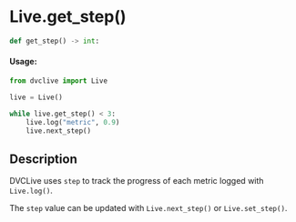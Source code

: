 # Live.get_step()

```py
def get_step() -> int:
```

#### Usage:

```py
from dvclive import Live

live = Live()

while live.get_step() < 3:
    live.log("metric", 0.9)
    live.next_step()
```

## Description

DVCLive uses `step` to track the progress of each metric logged with
`Live.log()`.

The `step` value can be updated with `Live.next_step()` or `Live.set_step()`.
